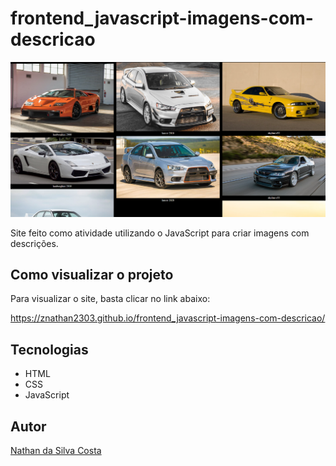 # frontend_javascript-imagens-com-descricao
![](./img/preview.png)

Site feito como atividade utilizando o JavaScript para criar imagens com descrições.

## Como visualizar o projeto
Para visualizar o site, basta clicar no link abaixo:

https://znathan2303.github.io/frontend_javascript-imagens-com-descricao/

## Tecnologias
* HTML
* CSS
* JavaScript

## Autor
[Nathan da Silva Costa](<https://www.linkedin.com/in/nathandasilvacosta/>)
